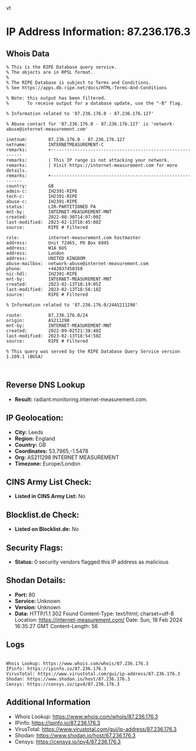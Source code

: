 vt
# IP Address Information: 87.236.176.3

## Whois Data
```
% This is the RIPE Database query service.
% The objects are in RPSL format.
%
% The RIPE Database is subject to Terms and Conditions.
% See https://apps.db.ripe.net/docs/HTML-Terms-And-Conditions

% Note: this output has been filtered.
%       To receive output for a database update, use the "-B" flag.

% Information related to '87.236.176.0 - 87.236.176.127'

% Abuse contact for '87.236.176.0 - 87.236.176.127' is 'network-abuse@internet-measurement.com'

inetnum:        87.236.176.0 - 87.236.176.127
netname:        INTERNETMEASUREMENT-C
remarks:        +-----------------------------------------------------------
remarks:        | This IP range is not attacking your network.
remarks:        | Visit https://internet-measurement.com for more details.
remarks:        +-----------------------------------------------------------
country:        GB
admin-c:        IH2391-RIPE
tech-c:         IH2391-RIPE
abuse-c:        IH2391-RIPE
status:         LIR-PARTITIONED PA
mnt-by:         INTERNET-MEASUREMENT-MNT
created:        2022-08-30T14:07:00Z
last-modified:  2023-02-13T18:45:08Z
source:         RIPE # Filtered

role:           internet-measurement.com hostmaster
address:        Unit 72465, PO Box 6945
address:        W1A 6US
address:        London
address:        UNITED KINGDOM
abuse-mailbox:  network-abuse@internet-measurement.com
phone:          +442037450350
nic-hdl:        IH2391-RIPE
mnt-by:         INTERNET-MEASUREMENT-MNT
created:        2023-02-13T18:19:05Z
last-modified:  2023-02-13T18:56:18Z
source:         RIPE # Filtered

% Information related to '87.236.176.0/24AS211298'

route:          87.236.176.0/24
origin:         AS211298
mnt-by:         INTERNET-MEASUREMENT-MNT
created:        2022-09-02T21:38:48Z
last-modified:  2023-02-13T18:54:50Z
source:         RIPE # Filtered

% This query was served by the RIPE Database Query Service version 1.109.1 (BUSA)



```
## Reverse DNS Lookup
- **Result:** radiant.monitoring.internet-measurement.com.

## IP Geolocation:
- **City:** Leeds
- **Region:** England
- **Country:** GB
- **Coordinates:** 53.7965,-1.5478
- **Org:** AS211298 INTERNET MEASUREMENT
- **Timezone:** Europe/London

## CINS Army List Check:
- **Listed in CINS Army List:** 
No

## Blocklist.de Check:
- **Listed on Blocklist.de:** 
No

## Security Flags:
- **Status:** 0 security vendors flagged this IP address as malicious

## Shodan Details:
- **Port:** 80
- **Service:** Unknown
- **Version:** Unknown
- **Data:** HTTP/1.1 302 Found
Content-Type: text/html; charset=utf-8
Location: https://internet-measurement.com/
Date: Sun, 18 Feb 2024 16:35:27 GMT
Content-Length: 56



## Logs
```

Whois Lookup: https://www.whois.com/whois/87.236.176.3
IPinfo: https://ipinfo.io/87.236.176.3
VirusTotal: https://www.virustotal.com/gui/ip-address/87.236.176.3
Shodan: https://www.shodan.io/host/87.236.176.3
Censys: https://censys.io/ipv4/87.236.176.3

```
## Additional Information
- Whois Lookup: https://www.whois.com/whois/87.236.176.3
- IPinfo: https://ipinfo.io/87.236.176.3
- VirusTotal: https://www.virustotal.com/gui/ip-address/87.236.176.3
- Shodan: https://www.shodan.io/host/87.236.176.3
- Censys: https://censys.io/ipv4/87.236.176.3

